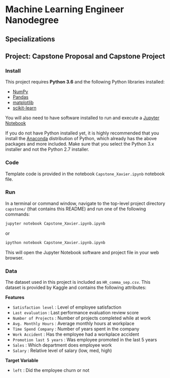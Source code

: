 # Machine Learning Engineer Nanodegree
## Specializations
## Project: Capstone Proposal and Capstone Project


### Install

This project requires **Python 3.6** and the following Python libraries installed:

- [NumPy](http://www.numpy.org/)
- [Pandas](http://pandas.pydata.org)
- [matplotlib](http://matplotlib.org/)
- [scikit-learn](http://scikit-learn.org/stable/)

You will also need to have software installed to run and execute a [Jupyter Notebook](http://ipython.org/notebook.html)

If you do not have Python installed yet, it is highly recommended that you install the [Anaconda](http://continuum.io/downloads) distribution of Python, 
which already has the above packages and more included. Make sure that you select the Python 3.x installer and not the Python 2.7 installer.

### Code

Template code is provided in the notebook `Capstone_Xavier.ipynb` notebook file.  


### Run

In a terminal or command window, navigate to the top-level project directory `capstone/` (that contains this README) and run one of the following commands:

```bash
jupyter notebook Capstone_Xavier.ipynb.ipynb
```
or
```bash
ipython notebook Capstone_Xavier.ipynb.ipynb
```

This will open the Jupyter Notebook software and project file in your web browser.

### Data

The dataset used in this project is included as `HR_comma_sep.csv`. This dataset is provided by Kaggle and contains the following attributes:

**Features**  
- `Satisfaction level`	:	Level of employee satisfaction  
- `Last evaluation`	:	Last performance evaluation review score  
- `Number of Projects`	:	Number of projects completed while at work  
- `Avg. Monthly Hours`	:	Average monthly hours at workplace  
- `Time Spend Company`	:	Number of years spent in the company  
- `Work Accident` : Has the employee had a workplace accident  
- `Promotion last 5 years`	:	Was employee promoted in the last 5 years  
- `Sales` 	:	Which department does employee work  
- `Salary` 	:	Relative level of salary (low, med, high)  

**Target Variable**
- `left` : 	Did the employee churn or not
